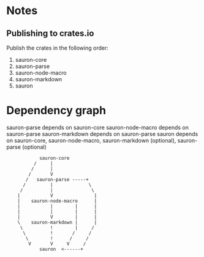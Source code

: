 # Notes

## Publishing to crates.io

Publish the crates in the following order:
 1. sauron-core
 2. sauron-parse
 3. sauron-node-macro
 4. sauron-markdown
 5. sauron



# Dependency graph
 sauron-parse depends on sauron-core
 sauron-node-macro depends on sauron-parse
 sauron-markdown depends on sauron-parse
 sauron depends on sauron-core, sauron-node-macro, sauron-markdown (optional), sauron-parse (optional)


                sauron-core
              /     |
             /      |
            /       V
           /   sauron-parse -----+
          /         |             \
         /          |              \
        |           V               |
        |    sauron-node-macro      |
        |           |        |      |
        |           |        |      |
        |           V        |      |
        \    sauron-markdown |      |
         \          !        |     /
          \         !       /     /
           \        !      /     /
            V       V     V     /
                sauron  <------+


